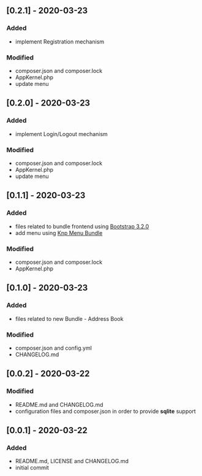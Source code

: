 ## [0.2.1] - 2020-03-23

### Added
- implement Registration mechanism

### Modified
- composer.json and composer.lock
- AppKernel.php
- update menu

## [0.2.0] - 2020-03-23

### Added
- implement Login/Logout mechanism

### Modified
- composer.json and composer.lock
- AppKernel.php
- update menu

## [0.1.1] - 2020-03-23

### Added
- files related to bundle frontend using [Bootstrap 3.2.0][1]
- add menu using [Knp Menu Bundle][2] 

### Modified
- composer.json and composer.lock
- AppKernel.php

## [0.1.0] - 2020-03-23

### Added
- files related to new Bundle - Address Book

### Modified
- composer.json and config.yml
- CHANGELOG.md

## [0.0.2] - 2020-03-22

### Modified
- README.md and CHANGELOG.md
- configuration files and composer.json in order to provide **sqlite** support

## [0.0.1] - 2020-03-22

### Added
- README.md, LICENSE and CHANGELOG.md
- initial commit

[1]:  https://bootstrapdocs.com/v3.2.0/docs/getting-started/
[2]:  https://github.com/KnpLabs/KnpMenuBundle